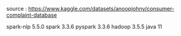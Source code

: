 source : https://www.kaggle.com/datasets/anoopjohny/consumer-complaint-database

spark-nlp 5.5.0
spark 3.3.6
pyspark 3.3.6
hadoop 3.5.5
java 11 
